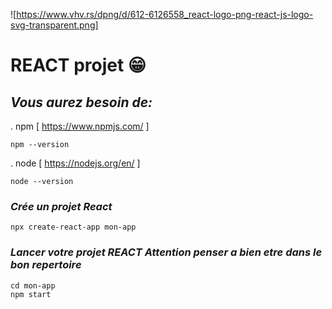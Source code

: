 ![https://www.vhv.rs/dpng/d/612-6126558_react-logo-png-react-js-logo-svg-transparent.png]

# REACT projet 😁 


## _Vous aurez besoin de:_

. npm  [ https://www.npmjs.com/ ]  

    npm --version

. node [ https://nodejs.org/en/ ]  

    node --version


### _Crée un projet React_

    npx create-react-app mon-app

### _Lancer votre projet REACT Attention penser a bien etre dans le bon repertoire_
    
    cd mon-app 
    npm start 